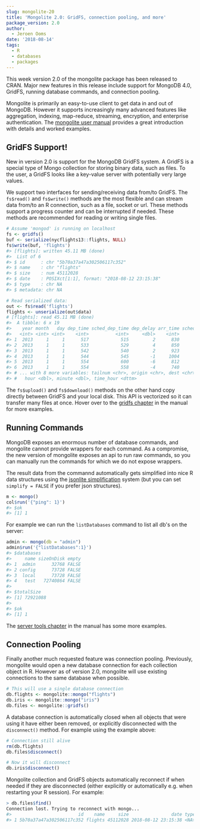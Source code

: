 ```yaml
---
slug: mongolite-20
title: 'Mongolite 2.0: GridFS, connection pooling, and more'
package_version: 2.0
author:
  - Jeroen Ooms
date: '2018-08-14'
tags:
  - R
  - databases
  - packages
---
```


This week version 2.0 of the mongolite package has been released to CRAN. Major new features in this release include support for MongoDB 4.0, GridFS, running database commands, and connection pooling.

Mongolite is primarily an easy-to-use client to get data in and out of MongoDB. However it supports increasingly many advanced features like aggregation, indexing, map-reduce, streaming, encryption, and enterprise authentication. The [mongolite user manual](https://jeroen.github.io/mongolite/) provides a great introduction with details and worked examples.

## GridFS Support!

New in version 2.0 is support for the MongoDB GridFS system. A GridFS is a special type of Mongo collection for storing binary data, such as files. To the user, a GridFS looks like a key-value server with potentially very large values.

We support two interfaces for sending/receiving data from/to GridFS. The `fs$read()` and `fs$write()` methods are the most flexible and can stream data from/to an R connection, such as a file, socket or url. These methods support a progress counter and can be interrupted if needed. These methods are recommended for reading or writing single files.

```r
# Assume 'mongod' is running on localhost
fs <- gridfs()
buf <- serialize(nycflights13::flights, NULL)
fs$write(buf, 'flights')
#> [flights]: written 45.11 MB (done)
#>  List of 6
#> $ id      : chr "5b70a37a47a302506117c352"
#> $ name    : chr "flights"
#> $ size    : num 45112028
#> $ date    : POSIXct[1:1], format: "2018-08-12 23:15:38"
#> $ type    : chr NA
#> $ metadata: chr NA

# Read serialized data:
out <- fs$read('flights')
flights <- unserialize(out$data)
# [flights]: read 45.11 MB (done)
#>  A tibble: 6 x 19
#>    year month   day dep_time sched_dep_time dep_delay arr_time sched_arr_time arr_delay carrier flight
#>   <int> <int> <int>    <int>          <int>     <dbl>    <int>          <int>     <dbl> <chr>    <int>
#> 1  2013     1     1      517            515         2      830            819        11 UA        1545
#> 2  2013     1     1      533            529         4      850            830        20 UA        1714
#> 3  2013     1     1      542            540         2      923            850        33 AA        1141
#> 4  2013     1     1      544            545        -1     1004           1022       -18 B6         725
#> 5  2013     1     1      554            600        -6      812            837       -25 DL         461
#> 6  2013     1     1      554            558        -4      740            728        12 UA        1696
#> # ... with 8 more variables: tailnum <chr>, origin <chr>, dest <chr>, air_time <dbl>, distance <dbl>,
#> #   hour <dbl>, minute <dbl>, time_hour <dttm>
```

The `fs$upload()` and `fs$download()` methods on the other hand copy directly between GridFS and your local disk. This API is vectorized so it can transfer many files at once. Hover over to the [gridfs chapter](https://jeroen.github.io/mongolite/gridfs.html) in the manual for more examples. 

## Running Commands

MongoDB exposes an enormous number of database commands, and mongolite cannot provide wrappers for each command. As a compromise, the new version of mongolite exposes an api to run raw commands, so you can manually run the commands for which we do not expose wrappers. 

The result data from the commannd automatically gets simplified into nice R data structures using the [jsonlite simplification](https://arxiv.org/pdf/1403.2805.pdf) system (but you can set `simplify = FALSE` if you prefer json structures).

```r
m <- mongo()
col$run('{"ping": 1}')
#> $ok
#> [1] 1
```

For example we can run the `listDatabases` command to list all db's on the server:  

```r
admin <- mongo(db = "admin")
admin$run('{"listDatabases":1}')
#> $databases
#>     name sizeOnDisk empty
#> 1  admin      32768 FALSE
#> 2 config      73728 FALSE
#> 3  local      73728 FALSE
#> 4   test   72740864 FALSE
#> 
#> $totalSize
#> [1] 72921088
#> 
#> $ok
#> [1] 1
```

The [server tools chapter](https://jeroen.github.io/mongolite/server-tools.html#running-commands) in the manual has some more examples. 

## Connection Pooling

Finally another much requested feature was connection pooling. Previously, mongolite would open a new database connection for each collection object in R. However as of version 2.0, mongolite will use existing connections to the same database when possible.

```r
# This will use a single database connection
db.flights <- mongolite::mongo("flights")
db.iris <- mongolite::mongo("iris")
db.files <- mongolite::gridfs()
```

A database connection is automatically closed when all objects that were using it have either been removed, or explicitly disconnected with the `disconnect()` method. For example using the example above:

```r
# Connection still alive
rm(db.flights)
db.files$disconnect()

# Now it will disconnect
db.iris$disconnect()
```

Mongolite collection and GridFS objects automatically reconnect if when needed if they are disconnected (either explicitly or automatically e.g. when restarting your R session). For example:

```r
> db.files$find()
Connection lost. Trying to reconnect with mongo...
#>                         id    name     size                date type metadata
#> 1 5b70a37a47a302506117c352 flights 45112028 2018-08-12 23:15:38 <NA>     <NA>
```
